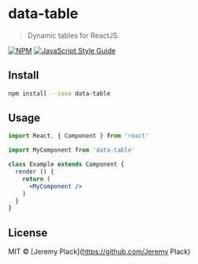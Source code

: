 # data-table

> Dynamic tables for ReactJS.

[![NPM](https://img.shields.io/npm/v/data-table.svg)](https://www.npmjs.com/package/data-table) [![JavaScript Style Guide](https://img.shields.io/badge/code_style-standard-brightgreen.svg)](https://standardjs.com)

## Install

```bash
npm install --save data-table
```

## Usage

```jsx
import React, { Component } from 'react'

import MyComponent from 'data-table'

class Example extends Component {
  render () {
    return (
      <MyComponent />
    )
  }
}
```

## License

MIT © [Jeremy Plack](https://github.com/Jeremy Plack)
